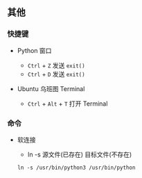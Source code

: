## 其他

### 快捷键

- Python 窗口
    - `Ctrl` + `Z` 发送 `exit()`
    - `Ctrl` + `D` 发送 `exit()`

- Ubuntu 乌班图 Terminal

    - `Ctrl` + `Alt` + `T` 打开 Terminal

### 命令

- 软连接

    - ln -s 源文件(已存在) 目标文件(不存在)

    ```
    ln -s /usr/bin/python3 /usr/bin/python
    ```

